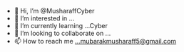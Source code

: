 - 👋 Hi, I’m @MusharaffCyber
- 👀 I’m interested in ...
- 🌱 I’m currently learning ...Cyber
- 💞️ I’m looking to collaborate on ...
- 📫 How to reach me ...mubarakmusharaff5@gmail.com 

<!---
MusharaffCyber/MusharaffCyber is a ✨ special ✨ repository because its `README.md` (this file) appears on your GitHub profile.
You can click the Preview link to take a look at your changes.
--->
